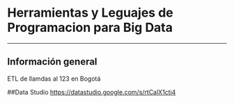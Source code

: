 # Herramientas y Leguajes de Programacion para Big Data
________________________________________________________

## Información general
ETL de llamdas al 123 en Bogotá

##Data Studio
https://datastudio.google.com/s/rtCalX1cti4
